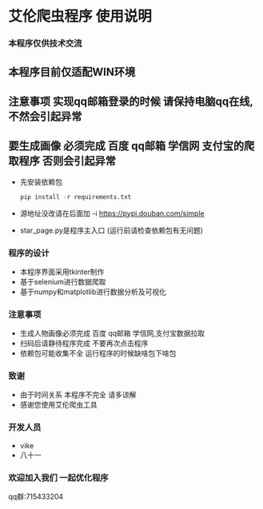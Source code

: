 # 艾伦爬虫程序 使用说明

### 本程序仅供技术交流 

## 本程序目前仅适配WIN环境

## 注意事项 实现qq邮箱登录的时候 请保持电脑qq在线,不然会引起异常
## 要生成画像 必须完成 百度 qq邮箱 学信网 支付宝的爬取程序 否则会引起异常

+ 先安装依赖包

  ```python
  pip install -r requirements.txt
  ```

+ 源地址没改请在后面加 -i https://pypi.douban.com/simple

+ star_page.py是程序主入口 (运行前请检查依赖包有无问题)

### 程序的设计

+ 本程序界面采用tkinter制作
+ 基于selenium进行数据爬取
+ 基于numpy和matplotlib进行数据分析及可视化

### 注意事项

+ 生成人物画像必须完成 百度 qq邮箱 学信网,支付宝数据拉取
+ 扫码后请静待程序完成 不要再次点击程序
+ 依赖包可能收集不全 运行程序的时候缺啥包下啥包

### 致谢

+ 由于时间关系 本程序不完全 请多谅解
+ 感谢您使用艾伦爬虫工具 

### 开发人员

+ vike
+ 八十一

### 欢迎加入我们 一起优化程序

qq群:715433204
